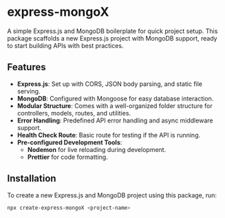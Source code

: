 # express-mongoX

A simple Express.js and MongoDB boilerplate for quick project setup. This package scaffolds a new Express.js project with MongoDB support, ready to start building APIs with best practices.

## Features

- **Express.js**: Set up with CORS, JSON body parsing, and static file serving.
- **MongoDB**: Configured with Mongoose for easy database interaction.
- **Modular Structure**: Comes with a well-organized folder structure for controllers, models, routes, and utilities.
- **Error Handling**: Predefined API error handling and async middleware support.
- **Health Check Route**: Basic route for testing if the API is running.
- **Pre-configured Development Tools**: 
  - **Nodemon** for live reloading during development.
  - **Prettier** for code formatting.

## Installation

To create a new Express.js and MongoDB project using this package, run:

```bash
npx create-express-mongoX <project-name>

